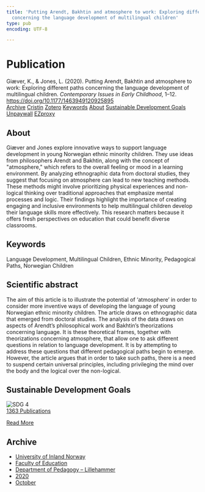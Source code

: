 ```yaml
---
title: 'Putting Arendt, Bakhtin and atmosphere to work: Exploring different paths
  concerning the language development of multilingual children'
type: pub
encoding: UTF-8

---
```

<h1>Publication</h1>
<article id="csl-bib-container-IVDRBZIV" class="csl-bib-container">
  <div class="csl-bib-body"> <div class="csl-entry">Giæver, K., &#38; Jones, L. (2020). Putting Arendt, Bakhtin and atmosphere to work: Exploring different paths concerning the language development of multilingual children. <i>Contemporary Issues in Early Childhood</i>, 1–12. <a href="https://doi.org/10.1177/1463949120925895">https://doi.org/10.1177/1463949120925895</a></div> </div>
  <div class="csl-bib-buttons">
    <a href="#taxonomy-article-IVDRBZIV" alt="archive" class="csl-bib-button">Archive</a>
    <a href="https://app.cristin.no/results/show.jsf?id=1838327" alt="Cristin" class="csl-bib-button">Cristin</a>
    <a href="http://zotero.org/groups/5881554/items/IVDRBZIV" alt="Zotero" class="csl-bib-button">Zotero</a>
    <a href="#keywords-article-IVDRBZIV" alt="keywords" class="csl-bib-button">Keywords</a>
    <a href="#about-article-IVDRBZIV" alt="about_pub" class="csl-bib-button">About</a>
    <a href="#sdg-article-IVDRBZIV" alt="sdg" class="csl-bib-button">Sustainable Development Goals</a>
    <a href="https://journals.sagepub.com/doi/pdf/10.1177/1463949120925895" alt="Unpaywall" class="csl-bib-button">Unpaywall</a>
    <a href="https://journals.sagepub.com/doi/pdf/10.1177/1463949120925895" alt="EZproxy" class="csl-bib-button">EZproxy</a>
  </div>
  <div id="csl-bib-meta-container-IVDRBZIV"></div>
</article>
<div id="csl-bib-meta-IVDRBZIV" class="csl-bib-meta">
  <article id="about-article-IVDRBZIV" class="about_pub-article">
    <h1>About</h1>
    Giæver and Jones explore innovative ways to support language development in young Norwegian ethnic minority children. They use ideas from philosophers Arendt and Bakhtin, along with the concept of "atmosphere," which refers to the overall feeling or mood in a learning environment. By analyzing ethnographic data from doctoral studies, they suggest that focusing on atmosphere can lead to new teaching methods. These methods might involve prioritizing physical experiences and non-logical thinking over traditional approaches that emphasize mental processes and logic. Their findings highlight the importance of creating engaging and inclusive environments to help multilingual children develop their language skills more effectively. This research matters because it offers fresh perspectives on education that could benefit diverse classrooms.
  </article>
  <article id="keywords-article-IVDRBZIV" class="keywords-article">
    <h1>Keywords</h1>
    Language Development, Multilingual Children, Ethnic Minority, Pedagogical Paths, Norwegian Children
  </article>
  <article id="abstract-article-IVDRBZIV" class="abstract-article">
    <h1>Scientific abstract</h1>
    The aim of this article is to illustrate the potential of ‘atmosphere’ in order to consider more inventive ways of developing the language of young Norwegian ethnic minority children. The article draws on ethnographic data that emerged from doctoral studies. The analysis of the data draws on aspects of Arendt’s philosophical work and Bakhtin’s theorizations concerning language. It is these theoretical frames, together with theorizations concerning atmosphere, that allow one to ask different questions in relation to language development. It is by attempting to address these questions that different pedagogical paths begin to emerge. However, the article argues that in order to take such paths, there is a need to suspend certain universal principles, including privileging the mind over the body and the logical over the non-logical.
  </article>
  <article id="sdg-article-IVDRBZIV" class="sdg-article">
    <h1>Sustainable Development Goals</h1>
    <div class="sdg-container"><div id="sdg4" class="sdg">
        <img src="{{< params subfolder >}}images/sdg/sdg04_en.png" class="image" alt="SDG 4">
        <div class="sdg-overlay">
          <a href="{{< params subfolder >}}en/archive/?sdg=4#archive" class="sdg-publication-count"><span>1363</span> Publications</a>
          <p><a href="https://sdgs.un.org/goals/goal4" class="sdg-read-more">Read More</a></p>
        </div>
      </div></div>
  </article>
  <article id="taxonomy-article-IVDRBZIV" class="taxonomy-article">
    <h1>Archive</h1>
    <ul>
      <li><a href="{{< params subfolder >}}en/archive/?key=3DCRN523">University of Inland Norway</a></li>
      <li><a href="{{< params subfolder >}}en/archive/?key=WYNZA47F">Faculty of Education</a></li>
      <li><a href="{{< params subfolder >}}en/archive/?key=L8MA547R">Department of Pedagogy – Lillehammer</a></li>
      <li><a href="{{< params subfolder >}}en/archive/?key=Z2K3X9AT">2020</a></li>
      <li><a href="{{< params subfolder >}}en/archive/?key=YBL4G4GC">October</a></li>
    </ul>
  </article>
</div>
